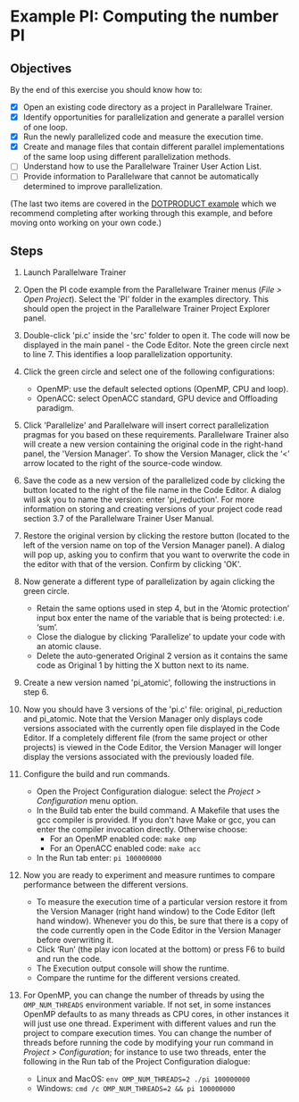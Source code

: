 Example PI: Computing the number PI
===================================

## Objectives

By the end of this exercise you should know how to:

- [X] Open an existing code directory as a project in Parallelware Trainer.
- [X] Identify opportunities for parallelization and generate a parallel version of one loop.
- [X] Run the newly parallelized code and measure the execution time.
- [X] Create and manage files that contain different parallel implementations of the same loop using different parallelization methods.
- [ ] Understand how to use the Parallelware Trainer User Action List.
- [ ] Provide information to Parallelware that cannot be automatically determined to improve parallelization.

(The last two items are covered in the [DOTPRODUCT example](../DOTPRODUCT/README.md) which we recommend completing after working through this example, and before moving onto working on your own code.)

## Steps

1. Launch Parallelware Trainer

2. Open the PI code example from the Parallelware Trainer menus (*File > Open Project*). Select the 'PI' folder in the examples directory. This should open the project in the Parallelware Trainer Project Explorer panel.

3. Double-click 'pi.c' inside the 'src' folder to open it. The code will now be displayed in the main panel - the Code Editor. Note the green circle next to line 7. This identifies a loop parallelization opportunity.

4. Click the green circle and select one of the following configurations:
    - OpenMP: use the default selected options (OpenMP, CPU and loop).
    - OpenACC: select OpenACC standard, GPU device and Offloading paradigm.

5. Click 'Parallelize' and   Parallelware will insert correct parallelization pragmas for you based on these requirements. Parallelware Trainer also will create a new version containing the original code in the right-hand panel, the 'Version Manager'. To show the Version Manager, click the ‘<’ arrow located to the right of the source-code window.

6. Save the code as a new version of the parallelized code by clicking the button located to the right of the file name in the Code Editor. A dialog will ask you to name the version: enter 'pi_reduction'. For more information on storing and creating versions of your project code read section 3.7 of the Parallelware Trainer User Manual.

7. Restore the original version by clicking the restore button (located to the left of the version name on top of the Version Manager panel). A dialog will pop up, asking you to confirm that you want to overwrite the code in the editor with that of the version. Confirm by clicking 'OK'.

8. Now generate a different type of parallelization by again clicking the green circle.
    * Retain the same options used in step 4, but in the ‘Atomic protection’ input box enter the name of the variable that is being protected: i.e. ‘sum’.
    * Close the dialogue by clicking ‘Parallelize’ to update your code with an atomic clause.
    * Delete the auto-generated Original 2 version as it contains the same code as Original 1 by hitting the X button next to its name.

9. Create a new version named 'pi_atomic', following the instructions in step 6.

10. Now you should have 3 versions of the 'pi.c' file: original, pi_reduction and pi_atomic. Note that the Version Manager only displays code versions associated with the currently open file displayed in the Code Editor. If a completely different file (from the same project or other projects) is viewed in the Code Editor, the Version Manager will longer display the versions associated with the previously loaded file.

12. Configure the build and run commands.
    * Open the Project Configuration dialogue: select the *Project > Configuration* menu option.
    * In the Build tab enter the build command. A Makefile that uses the gcc compiler is provided. If you don't have Make or gcc, you can enter the compiler invocation directly. Otherwise choose:
        * For an OpenMP enabled code: `make omp`
        * For an OpenACC enabled code: `make acc`
    * In the Run tab enter: `pi 100000000`

13. Now you are ready to experiment and measure runtimes to compare performance between the different versions.
    * To measure the execution time of a particular version restore it from the Version Manager (right hand window) to the Code Editor (left hand window). Whenever you do this, be sure that there is a copy of the code currently open in the Code Editor in the Version Manager before overwriting it.
    * Click ‘Run’ (the play icon located at the bottom) or press F6 to build and run the code.
    * The Execution output console will show the runtime.
    * Compare the runtime for the different versions created.

14. For OpenMP, you can change the number of threads by using the `OMP_NUM_THREADS` environment variable. If not set, in some instances OpenMP defaults to as many threads as CPU cores, in other instances it will just use one thread. Experiment with different values and run the project to compare execution times. You can change the number of threads before running the code by modifying your run command in *Project > Configuration*; for instance to use two threads, enter the following in the Run tab of the Project Configuration dialogue:
    * Linux and MacOS: `env OMP_NUM_THREADS=2 ./pi 100000000`
    * Windows: `cmd /c OMP_NUM_THREADS=2 && pi 100000000`
